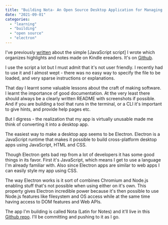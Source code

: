 ```yaml
---
title: "Building Nota- An Open Source Desktop Application for Managing Kindle Highlights and Notes"
date: "2021-09-01"
categories: 
  - "learning"
  - "building"
  - "open source"
  - "electron"
---
```


I've previously [written](https://tawanda.dev/posts/2020-08-10-building-my-first-app-a-kindle-reader-highlights-extractor-part-1/) about the simple [JavaScript script]  I wrote which organizes  highlights and notes made on Kindle ereaders. It's on [Github](https://github.com/tawandamoyo/KindleKlipper).

I use the script a lot but I must admit that it's not user friendly. I recently had to use it and I almost wept - there was no easy way to specify the file to be loaded, and very sparse instructions or explanations.

That day I learnt some valuable lessons about the craft of making software. I learnt the importance of good documentation. At the very least there should always be a clearly written README with screenshots if possible. And if you are building a tool that runs in the terminal, or a CLI it's important to give hints, and provide help pages etc.

But I digress - the realization that my app is virtually unusable made me think of converting it into a desktop app.

The easiest way to make a desktop app seems to be Electron. Electron is a JavaScript runtime that makes it possible to build cross-platform desktop apps using JavaScript, HTML and CSS. 

Though Electron gets bad rep from a lot of developers it has some good things in its favor. First it's JavaScript, which means I get to use a language I'm already familiar with. Also since Electron apps are similar to web apps I can easily style my app using CSS. 

The way Electron works is it sort of combines Chromium and Node.js enabling stuff that's not possible when using either on it's own. This property gives Electron incredible power because it's then possible to use Node.js features like filesystem and OS access while at the same time having access to DOM features and Web APIs.

The app I'm building is called Nota (Latin for Notes) and it'll live in this [Github repo](https://github.com/tawandamoyo/Nota). I'll be committing and pushing to it as I go. 
